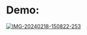 # Demo:
<a href="https://ibb.co/bFG6MDS"><img src="https://i.ibb.co/T1NwxdV/IMG-20240218-150822-253.jpg" alt="IMG-20240218-150822-253" border="0"></a>

